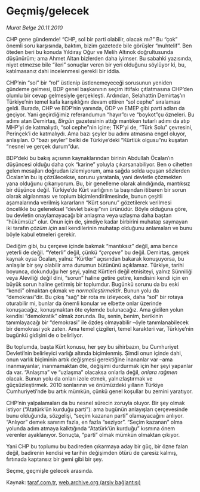 # Geçmiş/gelecek

*Murat Belge 20.11.2010*

<div class="yazi"><p>CHP gene gündemde! “CHP, sol bir parti olabilir, olacak mı?” Bu “çok” önemli soru karşısında, baktım, bizim gazetede bile görüşler “muhtelif”. Ben öteden beri bu konuda Yıldıray Oğur ve Melih Altınok doğrultusunda düşünürüm; ama Ahmet Altan bizlerden daha iyimser. Bu sabahki yazısında, niyet etmezse bile “ileri” sonuçlar veren bir yeri olduğunu söylüyor ki, bu, katılmasanız dahi incelenmesi gerekli bir iddia. </p>
<p>CHP’nin “sol” bir “rol” üstlenip üstlenemeyeceği sorusunun yeniden gündeme gelmesi, BDP genel başkanının seçim ittifakı çıtlatmasına CHP’den olumlu bir cevap gelmesiyle gerçekleşti. Ardından, Selahattin Demirtaş’ın Türkiye’nin temel kafa karışıklığını devam ettiren “sol cephe” sıralaması geldi. Burada, CHP ve BDP’nin yanında, ÖDP ve EMEP gibi parti adları da geçiyor. Yani geçirdiğimiz referandumun “hayır”cı ve “boykot”çu özneleri. Bu adımı atan Demirtaş, <i>Birgün</i> gazetesinin attığı mantıken tutarlı adımı da atıp MHP’yi de katmalıydı, “sol cephe”nin içine; TKP’yi de, “Türk Solu” çevresini, Perinçek’i de katmalıydı. Ama bazı şeyler bu adımı atmasına engel oluyor, anlaşılan. O “bazı şeyler” belki de Türkiye’deki “Kürtlük olgusu”nu kuşatan “nesnel ve gerçek durum”dur. </p>
<p>BDP’deki bu bakış açısının kaynaklarından birinin Abdullah Öcalan’ın düşüncesi olduğu daha çok “karine” yoluyla çıkarsanabiliyor. Ben o cihetten gelen mesajları doğrudan izlemiyorum, ama sağda solda uçuşan sözlerden Öcalan’ın bu iş çözülecekse, sorunu yaratanla, yani devletle çözmekten yana olduğunu çıkarıyorum. Bu, bir genelleme olarak alındığında, mantıksız bir düşünce değil. Türkiye’de Kürt varlığının ta başından itibaren bir sorun olarak algılanması ve toplum biçimlendirilmesinde, bunun çeşitli aşamalarında verilmiş kararların “Kürt sorunu” gözetilerek verilmesi öncelikle bu geleneksel “devlet bakışı”nın ürünüdür. Böyle olduğuna göre, bu devletin onaylamayacağı bir anlaşma veya uzlaşma daha baştan “hükümsüz” olur. Onun için de, şimdiye kadar birbirini muhatap saymayan iki tarafın <i>çözüm için</i> asıl kendilerinin muhatap olduğunu anlamaları ve bunu böyle kabul etmeleri gerekir. </p>
<p>Dediğim gibi, bu çerçeve içinde bakmak “mantıksız” değil, ama bence yeterli de değil. “Yeterli” değil, çünkü <i>“çerçeve”</i> bu değil. Demirtaş, gerçek kaynak oysa Öcalan, yalnız “Kürtler” açısından bakarak konuşuyorsa, bu anlaşılır bir şey olabilir ama durumun bütününü açıklamaz. Türkiye, tarihi boyunca, dokunduğu her şeyi, yalnız Kürtleri değil etnisiteyi, yalnız Sünniliği veya Aleviliği değil dini, “sorun” haline getire getire, kendisini kendi için en büyük sorun haline getirmiş bir toplumdur. Bugünkü sorunu da bu eski “kendi” olmaktan çıkmak ve <i>normalleştirmektir</i>. Bunun yolu da “demokrasi”dir. Bu çıkış “sağ” bir rota mı izleyecek, daha “sol” bir rotaya oturabilir mi, bunlar da önemli konular ve elbette onlar üzerinde konuşacağız, konuşmaktan öte eylemde bulunacağız. Ama gidilen yolun kendisi “demokratik” olmak zorunda. Bu, senin, benim, berikinin tanımlayacağı bir “demokrasi” ile özdeş olmayabilir –öyle tanımlanabilecek bir demokrasi yok zaten. Ama temel çizgileri, temel karakteri var, Türkiye’nin bugünkü gidişini de o belirliyor.</p>
<p>Bu toplumda, başta Kürt konusu, her şey bu sihirbazın, bu Cumhuriyet Devleti’nin belirleyici varlığı altında biçimlenmiş. Şimdi onun içinde dahi, onun varlık biçiminin artık değişmesi gerektiğine inananlar var –ama inanmayanlar, inanmamaktan öte, değişimi durdurmak için her şeyi yapanlar da var. “Anlaşma” ve “uzlaşma” olacaksa onlarla değil, <i>onlara rağmen</i> olacak. Bunun yolu da onları izole etmek, yalnızlaştırmak ve güçsüzleştirmek. 2010 sonlarının ve önümüzdeki yılların Türkiye Cumhuriyeti’nde bu artık mümkün, çünkü genel koşullar bu zemini yaratıyor. </p>
<p>CHP’nin yalpalamaları da bu nesnel sürecin zoruyla oluyor. Bir şey olmak istiyor (“Atatürk’ün kurduğu parti”): ama bugünün anlayışları çerçevesinde bunu olduğunda, sözgelişi, “seçim kazanan parti” olamayacağını anlıyor. “Anlıyor” demek sanırım fazla, en fazla “seziyor”. “Seçim kazanan” olma yolunda adım atmaya kalktığında “Atatürk’ün kurduğu” kısmına önem verenler ayaklanıyor. Sonuçta, “parti” olmak mümkün olmaktan çıkıyor. </p>
<p>Yani CHP bu toplumu bu badireden çıkarmaya aday bir güç, bir özne falan değil, badirenin kendisi ve tarihin değişimden ötürü de çaresiz kalmış, fırtınada kaptansız bir gemi gibi bir şey. </p>
<p>Seçme, geçmişle gelecek arasında.</p>
</div>

Kaynak: [taraf.com.tr](http://www.taraf.com.tr:80/murat-belge/makale-gecmis-gelecek.htm), [web.archive.org (arşiv bağlantısı)](http://web.archive.org/web/20101122130734/http://www.taraf.com.tr:80/murat-belge/makale-gecmis-gelecek.htm)
